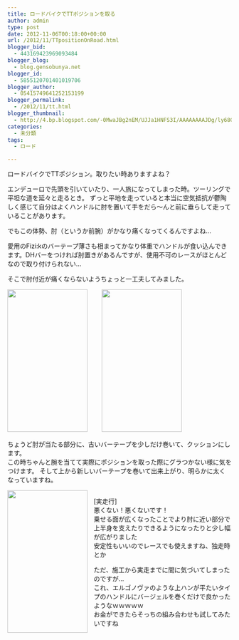 ```yaml
---
title: ロードバイクでTTポジションを取る
author: admin
type: post
date: 2012-11-06T00:18:00+00:00
url: /2012/11/TTpositionOnRoad.html
blogger_bid:
  - 443169423969093484
blogger_blog:
  - blog.gensobunya.net
blogger_id:
  - 5855120701401019706
blogger_author:
  - 05415749641252153199
blogger_permalink:
  - /2012/11/tt.html
blogger_thumbnail:
  - http://4.bp.blogspot.com/-0MwaJBg2nEM/UJJa1HNFS3I/AAAAAAAAJDg/ly68GeFc3BU/s1600/DSC_1108.JPG
categories:
  - 未分類
tags:
  - ロード

---
```

ロードバイクでTTポジション。取りたい時ありますよね？


エンデューロで先頭を引いていたり、一人旅になってしまった時。ツーリングで平坦な道を延々と走るとき。
ずっと平地を走っていると本当に空気抵抗が鬱陶しく感じて自分はよくハンドルに肘を置いて手をだら～んと前に垂らして走っていることがあります。

でもこの体勢、肘（というか前腕）がかなり痛くなってくるんですよね…



  愛用のFizi:kのバーテープ薄さも相まってかなり体重でハンドルが食い込んできます。DHバーをつければ肘置きがあるんですが、使用不可のレースがほとんどなので取り付けられない…

  そこで肘付近が痛くならないようちょっと一工夫してみました。

<div>
  <div class="separator" style="clear: both; text-align: center;">
<a href="https://blog.gensobunya.net/wp-content/uploads/2012/11/DSC_1108-576x1024.jpg" imageanchor="1" style="clear: left; float: left; margin-bottom: 1em; margin-right: 1em;"><img border="0" src="https://blog.gensobunya.net/wp-content/uploads/2012/11/DSC_1108-576x1024.jpg" height="320" width="180" /></a>
  </div>
  <p>
&nbsp;<a href="https://blog.gensobunya.net/wp-content/uploads/2012/11/DSC_1109-576x1024.jpg" imageanchor="1" style="margin-left: 1em; margin-right: 1em; text-align: center;"><img border="0" src="https://blog.gensobunya.net/wp-content/uploads/2012/11/DSC_1109-576x1024.jpg" height="320" width="180" /></a>
  </p>


ちょうど肘が当たる部分に、古いバーテープを少しだけ巻いて、クッションにします。<br /> この時ちゃんと腕を当てて実際にポジションを取った際にグラつかない様に気をつけます。
そして上から新しいバーテープを巻いて出来上がり、明らかに太くなっていますね。


  <div class="separator" style="clear: both; text-align: center;">
<a href="https://blog.gensobunya.net/wp-content/uploads/2012/11/DSC_1110-576x1024.jpg" imageanchor="1" style="clear: left; float: left; margin-bottom: 1em; margin-right: 1em;"><img border="0" src="https://blog.gensobunya.net/wp-content/uploads/2012/11/DSC_1110-576x1024.jpg" height="320" width="180" /></a>
  </div>


[実走行]<br /> 悪くない！悪くないです！<br /> 乗せる面が広くなったことでより肘に近い部分で上半身を支えたりできるようになったりと少し幅が広がりました<br /> 安定性もいいのでレースでも使えますね、独走時とか

ただ、施工から実走までに間に気づいてしまったのですが…<br /> これ、エルゴノヴァのような上ハンが平たいタイプのハンドルにバージェルを巻くだけで良かったようなｗｗｗｗｗ<br /> お金ができたらそっちの組み合わせも試してみたいですね


